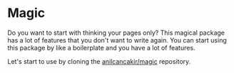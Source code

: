 # Magic

Do you want to start with thinking your pages only? This magical package has a lot of features that you don't want to write again. You can start using this package by like a boilerplate and you have a lot of features.

Let's start to use by cloning the [anilcancakir/magic](https://github.com/anilcancakir/magic) repository.
